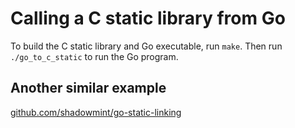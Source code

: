 # Calling a C static library from Go

To build the C static library and Go executable, run `make`. Then run
`./go_to_c_static` to run the Go program.

## Another similar example

[github.com/shadowmint/go-static-linking](https://github.com/shadowmint/go-static-linking)
